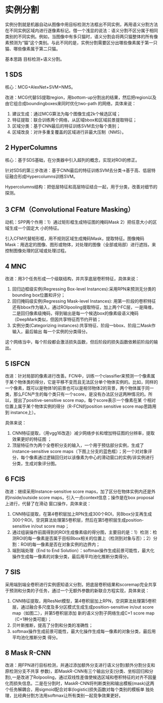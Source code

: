 # 实例分割
实例分割就是机器自动从图像中用目标检测方法框出不同实例，再用语义分割方法在不同实例区域内进行逐像素标记。借一个浅显的说法：语义分割不区分属于相同类别的不同实例。例如，当图像中有多只猫时，语义分割会将两只猫整体的所有像素预测为“猫”这个类别。与此不同的是，实例分割需要区分出哪些像素属于第一只猫、哪些像素属于第二只猫。

基本思路 目标检测+语义分割。
## 1 SDS
核心：MCG+AlexNet+SVM+NMS。

改进：MCG代替SS提取region，用bottom-up分割出的结果，然后把region以及由它组合成boundingboxes来同时优化two-path 的网络，具体来说：
1. 建议生成：通过MCG算法为每个图像生成2k个候选区域；
2. 特征提取：联合训练两个网络，从区域bbox和区域前景提取特征；
3. 区域分类：基于CNN最后的特征训练SVM去分每个类别；
4. 区域改良：对许多重复覆盖的区域进行非最大压制（NMS）。

## 2 HyperColumns
核心：基于SDS基础，在分类器中引入超列的概念，实现对ROI的修正。

针对SDS的第三步改进：基于CNN最后的特征训练SVM去分类->基于高、低层特征融合形成Hypercolumns训练SVM。

Hypercolumns结构：把低层特征和高层特征结合一起，用于分类，改善对细节的探测。
## 3 CFM（Convolutional Feature Masking）
动机：SPP两个作用：1）通过矩形框生成特征图的掩码Mask 2）把任意大小的区域生成一个固定大
小的特征。

引入CFM代替矩形框，用不规则区域生成掩码Mask，提取特征。图像掩码Mask：用选定的图像、图形或物体，对处理的图像（全部或局部）进行遮挡，来控制图像处理的区域或处理过程。
## 4 MNC
改进：用3个任务形成一个级联结构，并共享底层卷积特征，具体来说：
1. 回归边框级实例(Regressing Box-level Instances):采用RPN来预测无分类的bounding box位置和评分；
2. 回归掩码级实例(Regressing Mask-level Instances): 用第一阶段的卷积特征还有bbox作为输入，通过ROIpooling提取特征，加上两个FC层，一是降维，二是回归像素级掩码，得到输出是每一个候选box的像素级语义掩码（DeepMark类似，但因共享特征而节约开销；
3. 实例分类(Categorizing instances):共享特征、阶段一bbox、阶段二Mask作输入，最后输出
每一个实例的分类得分。

这个网络当中，每个阶段都会激活损失函数，但后阶段的损失函数依赖前阶段的输出。
## 5 ISFCN
改进：针对局部的像素进行改善。FCN中，训练一个classifier来预测一个像素属于某个物体类的得分，它是平移不变而且无法区分单个物体实例的。比如，同样的一个像素，既可以是物体1的前景也可以是相邻物体2的背景，两个物体属于同一类，那么FCN产生的每个类只有一个score，是没有办法区分这两种情况的。所以，提出了positive-sensitive score map，每个score表示一个像素在某
个相对位置上属于某个物体实例的得分（R-FCN的position sensitive score map思路用到 instance上）。

具体来说：
1. CNN特征提取，（用vgg16改造）减少网络步长和增加特征图的分辨率，提取效果更好的特征图
；
2. 顶层特征作为两个全卷积分支的输入，一个用于预估部分实例，生成了instance-sensitive score maps（下图上分支的蓝色框）；另一个对对象评分，每个像素通过逻辑回归对以该像素为中心的滑动窗口的实例/非实例进行分类，生成对象评分图。

## 6 FCIS
改进：继续采用Instance-sensitive score maps，加了区分在物体实例内还是外的inside/outside score maps，引入一点context信息；操作是在box proposal上进行，代替了在滑动
窗口操作，具体来说：
1. CNN特征提取，在第4卷积层加上RPN生成300个ROI，另Bbox分支再生成300个ROI，空洞算法处理第5卷积层，然后在第5卷积层生成position-sensitive in/out score map；
2. 通过组装操作前面得到的ROI生成像素级的得分图，主要目的是：1）检测：检测ROI的每一像素是否属于目标Bbox相关的位置上（检测到对象与否）；2）分割：ROI的每一像素是否在对象实例的边界内；
3. 端到端处理（End to End Solution）：softmax操作生成前景可能性，最大化操作生成每一像素的对象分类，最后用平均池化推断分类得分。

## 7 SIS
采用端到端全卷积进行实例感知语义分割，把底层卷积结果和scoremap完全共享于预测和分类的子任务，通过一个无额外参数的新联合方程实现，具体来说：
1. CNN特征提取，用ResNet模型，第4卷积层加上RPN，空洞算法处理第5卷积层，通过融合多尺度及多分区模式生成生成position-sensitive in/out score map（如图二），并第5卷积层添加 新的语义分割子网络生成C+1 score map（C+1种分类可能）；
2. 贝叶斯推断，提高了分割和分类的准确性；
3. softmax操作生成前景可能性，最大化操作生成每一像素的对象分类，最后用平均池化推断分类
得分。
## 8 Mask R-CNN
改进：用FPN进行目标检测，并通过添加额外分支进行语义分割(额外分割分支和原检测分支不共享
参数)，即MaskR-CNN有三个输出分支(分类、坐标回归和分割),一是改进了RoIpooling，通过双线性差值使候选区域和卷积特征的对齐不因量化而损失信息。二是在分割时，MaskR-CNN将判断类别和输出模板(mask)这两个任务解耦合，用sigmoid配合对率(logistic)损失函数对每个类别的模板单
独处理，比经典分割方法用softmax让所有类别一起竞争效果更好。



